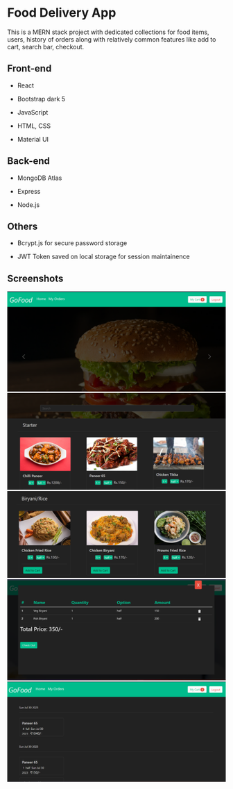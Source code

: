 
# Food Delivery App

This is a MERN stack project with dedicated collections for food items, users, history of orders along with relatively common features like add to cart, search bar, checkout.


## Front-end

- React

- Bootstrap dark 5

- JavaScript

- HTML, CSS

- Material UI

## Back-end

- MongoDB Atlas

- Express

- Node.js

## Others

- Bcrypt.js for secure password storage

- JWT Token saved on local storage for session maintainence

## Screenshots

![App Screenshot](https://github.com/ShreyanshRaj22/FoodApp/blob/master/ScreenShots/Screenshot%202023-07-30%20115305.png)
![App Screenshot](https://github.com/ShreyanshRaj22/FoodApp/blob/master/ScreenShots/Screenshot%202023-07-30%20115334.png)
![App Screenshot](https://github.com/ShreyanshRaj22/FoodApp/blob/master/ScreenShots/Screenshot%202023-07-30%20115351.png)
![App Screenshot](https://github.com/ShreyanshRaj22/FoodApp/blob/master/ScreenShots/Screenshot%202023-07-30%20183236.png)
![App Screenshot](https://github.com/ShreyanshRaj22/FoodApp/blob/master/ScreenShots/Screenshot%202023-07-30%20183301.png)



